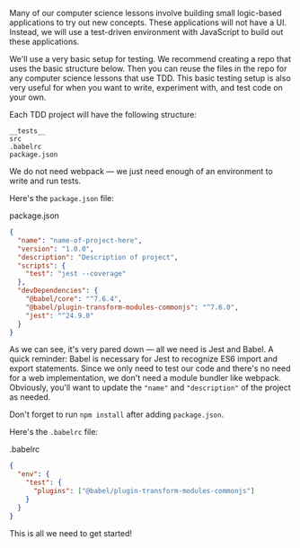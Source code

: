 Many of our computer science lessons involve building small logic-based applications to try out new concepts. These applications will not have a UI. Instead, we will use a test-driven environment with JavaScript to build out these applications.

We'll use a very basic setup for testing. We recommend creating a repo that uses the basic structure below. Then you can reuse the files in the repo for any computer science lessons that use TDD. This basic testing setup is also very useful for when you want to write, experiment with, and test code on your own.

Each TDD project will have the following structure:

```
__tests__
src
.babelrc
package.json
```

We do not need webpack — we just need enough of an environment to write and run tests.

Here's the `package.json` file:

<div class="filename">package.json</div>

```json
{
  "name": "name-of-project-here",
  "version": "1.0.0",
  "description": "Description of project",
  "scripts": {
    "test": "jest --coverage"
  },
  "devDependencies": {
    "@babel/core": "^7.6.4",
    "@babel/plugin-transform-modules-commonjs": "^7.6.0",
    "jest": "^24.9.0"
  }
}
```

As we can see, it's very pared down — all we need is Jest and Babel. A quick reminder: Babel is necessary for Jest to recognize ES6 import and export statements. Since we only need to test our code and there's no need for a web implementation, we don't need a module bundler like webpack. Obviously, you'll want to update the `"name"` and `"description"` of the project as needed.

Don't forget to run `npm install` after adding `package.json`.

Here's the `.babelrc` file:

<div class="filename">.babelrc</div>

```json
{
  "env": {
    "test": {
      "plugins": ["@babel/plugin-transform-modules-commonjs"]
    }
  }
}
```

This is all we need to get started!
